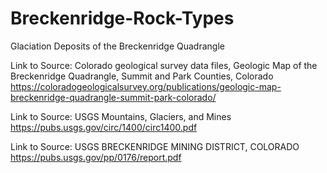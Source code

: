 # Breckenridge-Rock-Types
Glaciation Deposits of the Breckenridge Quadrangle

Link to Source: Colorado geological survey data files, Geologic Map of the Breckenridge Quadrangle, Summit and Park Counties, Colorado  
https://coloradogeologicalsurvey.org/publications/geologic-map-breckenridge-quadrangle-summit-park-colorado/

Link to Source: USGS Mountains, Glaciers, and Mines  
https://pubs.usgs.gov/circ/1400/circ1400.pdf

Link to Source: USGS BRECKENRIDGE MINING DISTRICT, COLORADO  
https://pubs.usgs.gov/pp/0176/report.pdf
